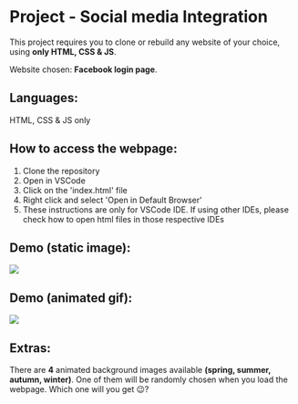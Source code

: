 # Project - Social media Integration
This project requires you to clone or rebuild any website of your choice, using **only HTML, CSS & JS**.

Website chosen: **Facebook login page**.

## Languages:
HTML, CSS & JS only

## How to access the webpage:
1. Clone the repository
2. Open in VSCode
3. Click on the 'index.html' file
4. Right click and select 'Open in Default Browser'
5. These instructions are only for VSCode IDE. If using other IDEs, please check how to open html files in those respective IDEs

## Demo (static image):
<img src="https://github.com/melvincwng/facebook-clone/blob/master/images/fbclone.JPG"/>

## Demo (animated gif):
<img src="https://github.com/melvincwng/facebook-clone/blob/master/images/fbclone.gif" />

## Extras:
There are **4** animated background images available **(spring, summer, autumn, winter)**. One of them will be randomly chosen when you load the webpage. Which one will you get 😉?
